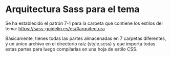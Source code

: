 # Arquitectura Sass para el tema

Se ha establecido el patrón 7-1 para la carpeta que contiene los estilos del tema: https://sass-guidelin.es/es/#arquitectura

Básicamente, tienes todas las partes almacenadas en 7 carpetas diferentes, y un único archivo en el directorio raíz (style.scss) y que importa todas estas partes para luego compilarlas en una hoja de estilo CSS.
